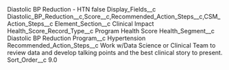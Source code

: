 <?xml version="1.0" encoding="UTF-8"?>
<CustomMetadata xmlns="http://soap.sforce.com/2006/04/metadata" xmlns:xsi="http://www.w3.org/2001/XMLSchema-instance" xmlns:xsd="http://www.w3.org/2001/XMLSchema">
    <label>Diastolic BP Reduction - HTN</label>
    <protected>false</protected>
    <values>
        <field>Display_Fields__c</field>
        <value xsi:type="xsd:string">Diastolic_BP_Reduction__c,Score__c,Recommended_Action_Steps__c,CSM_Action_Steps__c</value>
    </values>
    <values>
        <field>Element_Section__c</field>
        <value xsi:type="xsd:string">Clinical Impact</value>
    </values>
    <values>
        <field>Health_Score_Record_Type__c</field>
        <value xsi:type="xsd:string">Program Health Score</value>
    </values>
    <values>
        <field>Health_Segment__c</field>
        <value xsi:type="xsd:string">Diastolic BP Reduction</value>
    </values>
    <values>
        <field>Program__c</field>
        <value xsi:type="xsd:string">Hypertension</value>
    </values>
    <values>
        <field>Recommended_Action_Steps__c</field>
        <value xsi:type="xsd:string">Work w/Data Science or Clinical Team to review data and develop talking points and the best clinical story to present.</value>
    </values>
    <values>
        <field>Sort_Order__c</field>
        <value xsi:type="xsd:double">9.0</value>
    </values>
</CustomMetadata>

